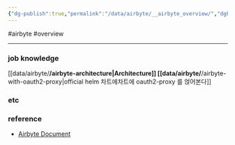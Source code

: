 ```yaml
---
{"dg-publish":true,"permalink":"/data/airbyte/__airbyte_overview/","dgPassFrontmatter":true,"created":"","updated":""}
---
```


#airbyte #overview 

---

### job knowledge
[[data/airbyte/__/airbyte-architecture\|Architecture]]
[[data/airbyte/__/airbyte-with-oauth2-proxy\|official helm 차트에차트에 oauth2-proxy 를 얹어본다]]

### etc

### reference
- [Airbyte Document](https://docs.airbyte.com/)